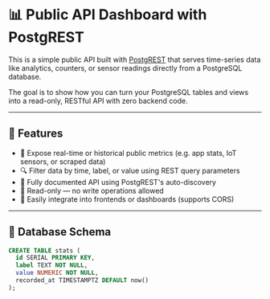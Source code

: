 # 📊 Public API Dashboard with PostgREST

This is a simple public API built with [PostgREST](https://postgrest.org/) that serves time-series data like analytics, counters, or sensor readings directly from a PostgreSQL database.

The goal is to show how you can turn your PostgreSQL tables and views into a read-only, RESTful API with zero backend code.

---

## 🚀 Features

- 📡 Expose real-time or historical public metrics (e.g. app stats, IoT sensors, or scraped data)
- 🔍 Filter data by time, label, or value using REST query parameters
- 📄 Fully documented API using PostgREST's auto-discovery
- 🔐 Read-only — no write operations allowed
- 🔁 Easily integrate into frontends or dashboards (supports CORS)

---

## 🧱 Database Schema

```sql
CREATE TABLE stats (
  id SERIAL PRIMARY KEY,
  label TEXT NOT NULL,
  value NUMERIC NOT NULL,
  recorded_at TIMESTAMPTZ DEFAULT now()
);
